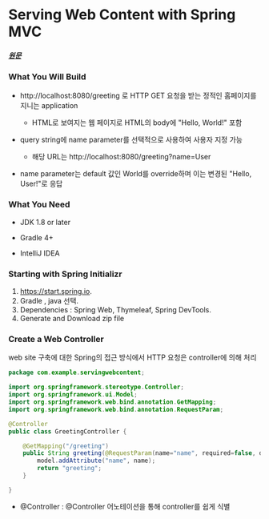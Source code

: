 # Serving Web Content with Spring MVC
##### [원문](https://spring.io/guides/gs/serving-web-content/)         

 ### What You Will Build
 
 + http://localhost:8080/greeting 로 HTTP GET 요청을 받는 정적인 홈페이지를 지니는 application
    + HTML로 보여지는 웹 페이지로 HTML의 body에 "Hello, World!" 포함
 
 + query string에 name parameter를 선택적으로 사용하여 사용자 지정 가능
    + 해당 URL는 http://localhost:8080/greeting?name=User        
 
 + name parameter는 default 값인 World를 override하며 이는 변경된 "Hello, User!"로 응답

### What You Need
+ JDK 1.8 or later

+ Gradle 4+
+ IntelliJ IDEA

### Starting with Spring Initializr
1.  https://start.spring.io.
2.  Gradle , java 선택.
3.  Dependencies : Spring Web, Thymeleaf, Spring DevTools.
4.  Generate and Download zip file

### Create a Web Controller
web site 구축에 대한 Spring의 접근 방식에서 HTTP 요청은 controller에 의해 처리
```java
package com.example.servingwebcontent;

import org.springframework.stereotype.Controller;
import org.springframework.ui.Model;
import org.springframework.web.bind.annotation.GetMapping;
import org.springframework.web.bind.annotation.RequestParam;

@Controller
public class GreetingController {

	@GetMapping("/greeting")
	public String greeting(@RequestParam(name="name", required=false, defaultValue="World") String name, Model model) {
		model.addAttribute("name", name);
		return "greeting";
	}

}
```
+ @Controller : @Controller 어노테이션을 통해 controller를 쉽게 식별
